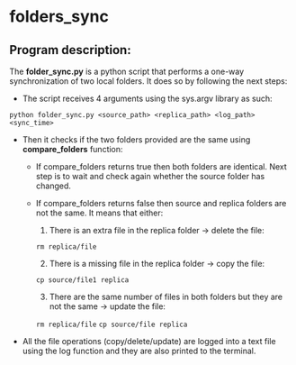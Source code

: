 # folders_sync

## Program description:

The **folder_sync.py** is a python script that performs a one-way synchronization of two local folders. It does so by following the next steps:

  - The script receives 4 arguments using the sys.argv library as such:
  
  `python folder_sync.py <source_path> <replica_path> <log_path> <sync_time>`
  
  - Then it checks if the two folders provided are the same using **compare_folders** function:
  
    - If compare_folders returns true then both folders are identical. Next step is to wait and check again whether the source folder has changed.
    
    - If compare_folders returns false then source and replica folders are not the same. It means that either:
    
      1. There is an extra file in the replica folder -> delete the file:
    
      `rm replica/file`
    
      2. There is a missing file in the replica folder -> copy the file:
      
      `cp source/file1 replica`
      
      3. There are the same number of files in both folders but they are not the same -> update the file:
      
      `rm replica/file`
      `cp source/file replica`
      
  - All the file operations (copy/delete/update) are logged into a text file using the log function and they are also printed to the terminal.      
      
        
       
